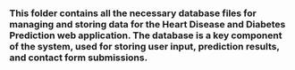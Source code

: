 ### This folder contains all the necessary database files for managing and storing data for the Heart Disease and Diabetes Prediction web application. The database is a key component of the system, used for storing user input, prediction results, and contact form submissions.
